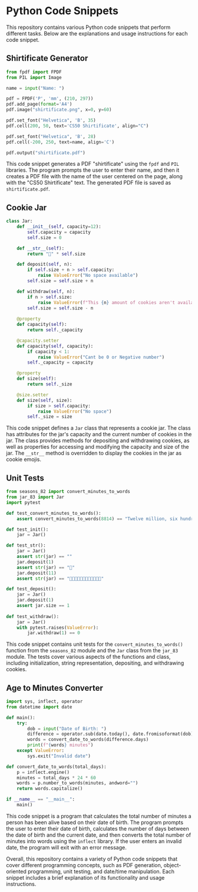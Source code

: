 # Python Code Snippets

This repository contains various Python code snippets that perform different tasks. Below are the explanations and usage instructions for each code snippet.

## Shirtificate Generator

```python
from fpdf import FPDF
from PIL import Image

name = input("Name: ")

pdf = FPDF('P', 'mm', (210, 297))
pdf.add_page(format='A4')
pdf.image("shirtificate.png", x=0, y=60)

pdf.set_font("Helvetica", 'B', 35)
pdf.cell(200, 50, text='CS50 Shirtificate', align="C")

pdf.set_font("Helvetica", 'B', 28)
pdf.cell(-200, 250, text=name, align='C')

pdf.output("shirtificate.pdf")
```

This code snippet generates a PDF "shirtificate" using the `fpdf` and `PIL` libraries. The program prompts the user to enter their name, and then it creates a PDF file with the name of the user centered on the page, along with the "CS50 Shirtificate" text. The generated PDF file is saved as `shirtificate.pdf`.

## Cookie Jar

```python
class Jar:
    def __init__(self, capacity=12):
        self.capacity = capacity
        self.size = 0

    def __str__(self):
        return "🍪" * self.size

    def deposit(self, n):
        if self.size + n > self.capacity:
            raise ValueError("No space available")
        self.size = self.size + n

    def withdraw(self, n):
        if n > self.size:
            raise ValueError(f"This {n} amount of cookies aren't available")
        self.size = self.size - n
    
    @property
    def capacity(self):
        return self._capacity

    @capacity.setter
    def capacity(self, capacity):
        if capacity < 1:
            raise ValueError("Cant be 0 or Negative number")
        self._capacity = capacity

    @property
    def size(self):
        return self._size

    @size.setter
    def size(self, size):
        if size > self.capacity:
            raise ValueError("No space")
        self._size = size
```

This code snippet defines a `Jar` class that represents a cookie jar. The class has attributes for the jar's capacity and the current number of cookies in the jar. The class provides methods for depositing and withdrawing cookies, as well as properties for accessing and modifying the capacity and size of the jar. The `__str__` method is overridden to display the cookies in the jar as cookie emojis.

## Unit Tests

```python
from seasons_82 import convert_minutes_to_words
from jar_83 import Jar
import pytest

def test_convert_minutes_to_words():
    assert convert_minutes_to_words(8814) == "Twelve million, six hundred ninety-two thousand, one hundred sixty minutes"

def test_init():
    jar = Jar()

def test_str():
    jar = Jar()
    assert str(jar) == ""
    jar.deposit(1)
    assert str(jar) == "🍪"
    jar.deposit(11)
    assert str(jar) == "🍪🍪🍪🍪🍪🍪🍪🍪🍪🍪🍪🍪"

def test_deposit():
    jar = Jar()
    jar.deposit(1) 
    assert jar.size == 1
    
def test_withdraw():
    jar = Jar()
    with pytest.raises(ValueError):
        jar.withdraw(1) == 0
```

This code snippet contains unit tests for the `convert_minutes_to_words()` function from the `seasons_82` module and the `Jar` class from the `jar_83` module. The tests cover various aspects of the functions and class, including initialization, string representation, depositing, and withdrawing cookies.

## Age to Minutes Converter

```python
import sys, inflect, operator
from datetime import date

def main():
    try:
        dob = input("Date of Birth: ")
        difference = operator.sub(date.today(), date.fromisoformat(dob))
        words = convert_date_to_words(difference.days)
        print(f"{words} minutes")
    except ValueError:
        sys.exit("Invalid date")

def convert_date_to_words(total_days):
    p = inflect.engine()
    minutes = total_days * 24 * 60
    words = p.number_to_words(minutes, andword="")
    return words.capitalize()

if __name__ == "__main__":
    main()
```

This code snippet is a program that calculates the total number of minutes a person has been alive based on their date of birth. The program prompts the user to enter their date of birth, calculates the number of days between the date of birth and the current date, and then converts the total number of minutes into words using the `inflect` library. If the user enters an invalid date, the program will exit with an error message.

Overall, this repository contains a variety of Python code snippets that cover different programming concepts, such as PDF generation, object-oriented programming, unit testing, and date/time manipulation. Each snippet includes a brief explanation of its functionality and usage instructions.
